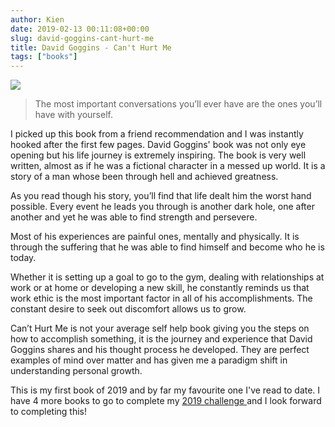 ```yaml
---
author: Kien
date: 2019-02-13 00:11:08+00:00
slug: david-goggins-cant-hurt-me
title: David Goggins - Can't Hurt Me
tags: ["books"]
---
```


![](https://d188rgcu4zozwl.cloudfront.net/content/B07H453KGH/resources/1919703094)

<blockquote>The most important conversations you’ll ever have are the ones you’ll have with yourself.</blockquote>

I picked up this book from a friend recommendation and I was instantly hooked after the first few pages. David Goggins' book was not only eye opening but his life journey is extremely inspiring. The book is very well written, almost as if he was a fictional character in a messed up world. It is a story of a man whose been through hell and achieved greatness.

As you read though his story, you’ll find that life dealt him the worst hand possible. Every event he leads you through is another dark hole, one after another and yet he was able to find strength and persevere.

Most of his experiences are painful ones, mentally and physically. It is through the suffering that he was able to find himself and become who he is today. 

Whether it is setting up a goal to go to the gym, dealing with relationships at work or at home or developing a new skill, he constantly reminds us that work ethic is the most important factor in all of his accomplishments. The constant desire to seek out discomfort allows us to grow.

Can’t Hurt Me is not your average self help book giving you the steps on how to accomplish something, it is the journey and experience that David Goggins shares and his thought process he developed. They are perfect examples of mind over matter and has given me a paradigm shift in understanding personal growth.

This is my first book of 2019 and by far my favourite one I've read to date. I have 4 more books to go to complete my <a href="https://www.goodreads.com/challenges/8863-2019-reading-challenge" target="\_blank"> 2019 challenge </a> and I look forward to completing this!
